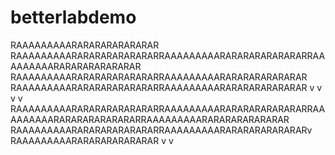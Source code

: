 # betterlabdemo

RAAAAAAAAARARARARARARARAR
RAAAAAAAAARARARARARARARARRAAAAAAAAARARARARARARARARRAAAAAAAAARARARARARARARAR
RAAAAAAAAARARARARARARARARRAAAAAAAAARARARARARARARAR
RAAAAAAAAARARARARARARARARRAAAAAAAAARARARARARARARAR
v
v
v
v
RAAAAAAAAARARARARARARARARRAAAAAAAAARARARARARARARARRAAAAAAAAARARARARARARARARRAAAAAAAAARARARARARARARAR
RAAAAAAAAARARARARARARARARRAAAAAAAAARARARARARARARARv
RAAAAAAAAARARARARARARARAR
v
v
